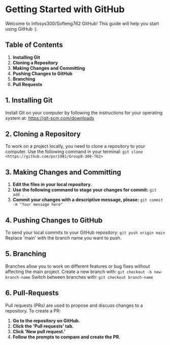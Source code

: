 # Getting Started with GitHub

Welcome to Infosys300/Softeng762 GitHub! This guide will help you start using GitHub :).

## Table of Contents
1. **Installing Git**
2. **Cloning a Repository**
3. **Making Changes and Committing**
4. **Pushing Changes to GitHub**
5. **Branching**
6. **Pull Requests**

## 1. Installing Git
Install Git on your computer by following the instructions for your operating system at:
https://git-scm.com/downloads

## 2. Cloning a Repository
To work on a project locally, you need to clone a repository to your computer.
Use the following command in your terminal:
```git clone <https://github.com/psri981/Group8-300-762>```

## 3. Making Changes and Committing
1. **Edit the files in your local repository.**
2. **Use the following command to stage your changes for commit:**
```git add .```
3. **Commit your changes with a descriptive message, please:**
```git commit -m "Your message here"```

## 4. Pushing Changes to GitHub
To send your local commits to your GitHub repository:
```git push origin main```
Replace 'main' with the branch name you want to push.

## 5. Branching
Branches allow you to work on different features or bug fixes without affecting the main project.
Create a new branch with:
```git checkout -b new-branch-name```
Switch between branches with:
```git checkout branch-name```

## 6. Pull-Requests
Pull requests (PRs) are used to propose and discuss changes to a repository.
To create a PR:
1. **Go to the repository on GitHub.**
2. **Click the 'Pull requests' tab.**
3. **Click 'New pull request.'**
4. **Follow the prompts to compare and create the PR.**



